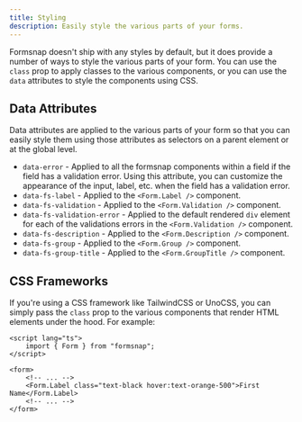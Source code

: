 ```yaml
---
title: Styling
description: Easily style the various parts of your forms.
---
```


Formsnap doesn't ship with any styles by default, but it does provide a number of ways to style the various parts of your form. You can use the `class` prop to apply classes to the various components, or you can use the `data` attributes to style the components using CSS.

## Data Attributes

Data attributes are applied to the various parts of your form so that you can easily style them using those attributes as selectors on a parent element or at the global level.

- `data-error` - Applied to all the formsnap components within a field if the field has a validation error. Using this attribute, you can customize the appearance of the input, label, etc. when the field has a validation error.
- `data-fs-label` - Applied to the `<Form.Label />` component.
- `data-fs-validation` - Applied to the `<Form.Validation />` component.
- `data-fs-validation-error` - Applied to the default rendered `div` element for each of the validations errors in the `<Form.Validation />` component.
- `data-fs-description` - Applied to the `<Form.Description />` component.
- `data-fs-group` - Applied to the `<Form.Group />` component.
- `data-fs-group-title` - Applied to the `<Form.GroupTitle />` component.

## CSS Frameworks

If you're using a CSS framework like TailwindCSS or UnoCSS, you can simply pass the `class` prop to the various components that render HTML elements under the hood. For example:

```svelte {7}
<script lang="ts">
	import { Form } from "formsnap";
</script>

<form>
	<!-- ... -->
	<Form.Label class="text-black hover:text-orange-500">First Name</Form.Label>
	<!-- ... -->
</form>
```
